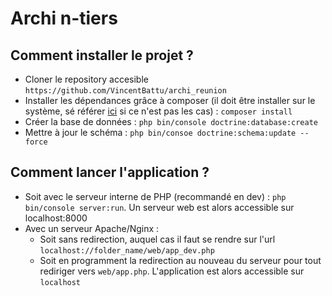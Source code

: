 # Archi n-tiers

## Comment installer le projet ?

- Cloner le repository accesible ```https://github.com/VincentBattu/archi_reunion```
- Installer les dépendances grâce à composer (il doit être installer sur le système, sé référer [ici](https://getcomposer.org/) si ce n'est pas les cas) : ```composer install```
- Créer la base de données : ```php bin/console doctrine:database:create```
- Mettre à jour le schéma : ```php bin/consoe doctrine:schema:update --force```

## Comment lancer l'application ?

- Soit avec le serveur interne de PHP (recommandé en dev) : ```php bin/console server:run```. Un serveur web est alors accessible sur localhost:8000
- Avec un serveur Apache/Nginx :
   * Soit sans redirection, auquel cas il faut se rendre sur l'url ```localhost://folder_name/web/app_dev.php```
   * Soit en programment la redirection au nouveau du serveur pour tout rediriger vers ```web/app.php```. L'application est alors accessible sur ```localhost```